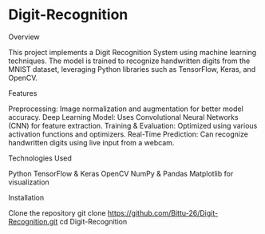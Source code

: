 # Digit-Recognition

Overview

This project implements a Digit Recognition System using machine learning techniques. The model is trained to recognize handwritten digits from the MNIST dataset, leveraging Python libraries such as TensorFlow, Keras, and OpenCV.

Features

Preprocessing: Image normalization and augmentation for better model accuracy.
Deep Learning Model: Uses Convolutional Neural Networks (CNN) for feature extraction.
Training & Evaluation: Optimized using various activation functions and optimizers.
Real-Time Prediction: Can recognize handwritten digits using live input from a webcam.

Technologies Used 

Python
TensorFlow & Keras
OpenCV
NumPy & Pandas
Matplotlib for visualization

Installation

Clone the repository
git clone https://github.com/Bittu-26/Digit-Recognition.git
cd Digit-Recognition
